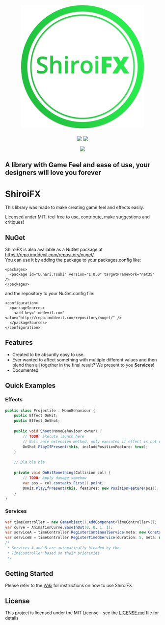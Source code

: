 ﻿<h1 align="center">
    <img src="https://raw.githubusercontent.com/BrunoSilvaFreire/ShiroiFX/master/ShiroiFX-Assets/Logo.png" alt="ShiroiFX" width="400">
</h1>

<p align="center">
    <img src="https://img.shields.io/github/license/BrunoSilvaFreire/ShiroiFX.svg">
    <img src="https://img.shields.io/github/last-commit/BrunoSilvaFreire/ShiroiFX.svg">
</p>  
<p align="middle">
    <img src="https://unity3d.com/profiles/unity3d/themes/unity/images/company/brand/logos/primary/unity-master-black.svg" width="200">
</p>  

## A library with Game Feel and ease of use, your designers will love you forever   
# ShiroiFX
This library was made to make creating game feel and effects easily.
  
Licensed under MIT, feel free to use, contribute, make suggestions and critiques!

## NuGet
ShiroiFX is also available as a NuGet package at https://repo.imddevil.com/repository/nuget/.  
You can use it by adding the package to your packages.config like:
```
<packages>
  <package id="Lunari.Tsuki" version="1.0.0" targetFramework="net35" />
</packages>
```
and the repository to your NuGet.config file:
```
<configuration>
  <packageSources>
    <add key="imddevil.com" value="http://repo.imddevil.com/repository/nuget/" />
  </packageSources>
</configuration>
```
## Features
* Created to be absurdly easy to use.
* Ever wanted to affect something with multiple different values 
and then blend then all together in the final result? We present to you **Services**!
* Documented 
## Quick Examples
### Effects
```csharp
public class Projectile : MonoBehaviour {
    public Effect OnHit;
    public Effect OnShot;

    public void Shoot(MonoBehaviour owner) {
        // TODO: Execute launch here
        // Null safe extension method, only executes if effect is not null
        OnShot.PlayIfPresent(this, includePositionFeature: true);
    }

    // Bla bla bla
        
    private void OnHitSomething(Collision col) {
        // TODO: Apply damage somehow
        var pos = col.contacts.First().point;
        OnHit.PlayIfPresent(this, features: new PositionFeature(pos));
    }
}
```
### Services
```csharp
var timeController = new GameObject().AddComponent<TimeController>();
var curve = AnimationCurve.EaseInOut(0, 0, 1, 1);
var serviceA = timeController.RegisterContinualService(meta: new ConstantTimeMeta(2), priority: 10);
var serviceB = timeController.RegisterTimedService(duration: 5, meta: new AnimatedTimeMeta(curve), priority: 20);
/* 
 * Services A and B are automatically blended by the   
 * TimeController based on their priorities
 */
```
## Getting Started  

Please refer to the [Wiki](https://github.com/DDevilISL/ShiroiFX/wiki) for instructions on how to use ShiroiFX

## License

This project is licensed under the MIT License - see the [LICENSE.md](LICENSE.md) file for details